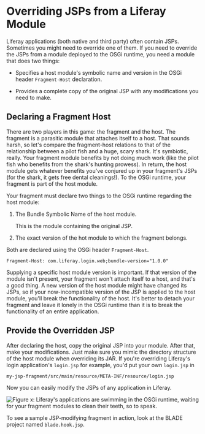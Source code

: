 # Overriding JSPs from a Liferay Module

Liferay applications (both native and third party) often contain JSPs.
Sometimes you might need to override one of them. If you need to override the
JSPs from a module deployed to the OSGi runtime, you need a module that does two
things:

-  Specifies a host module's symbolic name and version in the OSGi header `Fragment-Host` declaration.

-  Provides a complete copy of the original JSP with any modifications you need
   to make.

## Declaring a Fragment Host

There are two players in this game: the fragment and the host. The fragment is a
parasitic module that attaches itself to a host. That sounds harsh, so let's
compare the fragment-host relations to that of the relationship between a pilot
fish and a huge, scary shark. It's symbiotic, really. Your fragment module
benefits by not doing much work (like the pilot fish who benefits from the
shark's hunting prowess). In return, the host module gets whatever benefits
you've conjured up in your fragment's JSPs (for the shark, it gets free dental
cleanings!). To the OSGi runtime, your fragment is part of the host module.

Your fragment must declare two things to the OSGi runtime regarding the host
module:

1. The Bundle Symbolic Name of the host module.

    This is the module containing the original JSP.

2. The exact version of the hot module to which the fragment belongs.

Both are declared using the OSGi header `Fragment-Host`.

    Fragment-Host: com.liferay.login.web;bundle-version="1.0.0"

Supplying a specific host module version is important. If that version of the
module isn't present, your fragment won't attach itself to a host, and that's a
good thing. A new version of the host module might have changed its JSPs, so if
your now-incompatible version of the JSP is applied to the host module, you'll
break the functionality of the host. It's better to detach your fragment
and leave it lonely in the OSGi runtime than it is to break the functionality of
an entire application.

## Provide the Overridden JSP

After declaring the host, copy the original JSP into your module. After that,
make your modifications. Just make sure you mimic the directory structure of the
host module when overriding its JAR. If you're overriding Liferay's login
application's `login.jsp` for example, you'd put your own `login.jsp` in 

    my-jsp-fragment/src/main/resource/META-INF/resource/login.jsp

Now you can easily modify the JSPs of any application in Liferay.

![Figure x: Liferay's applications are swimming in the OSGi runtime, waiting for
your fragment modules to clean their teeth, so to speak.](../../images/sharks.jpg)
<!--https://commons.wikimedia.org/wiki/File:Carcharhinus_perezi_bahamas_feeding.jpg-->

To see a sample JSP-modifying fragment in action, look at the BLADE project
named `blade.hook.jsp`.


